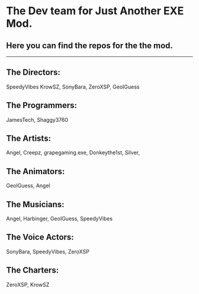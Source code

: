 # The Dev team for Just Another EXE Mod.
 ## Here you can find the repos for the the mod.
--------------------------------------------
## The Directors:
SpeedyVibes
KrowSZ,
SonyBara,
ZeroXSP,
GeoIGuess
## The Programmers:
JamesTech,
Shaggy3760
## The Artists:
Angel,
Creepz,
grapegaming.exe,
Donkeythe1st,
Silver,
## The Animators:
GeoIGuess,
Angel
## The Musicians:
Angel,
Harbinger,
GeoIGuess,
SpeedyVibes
## The Voice Actors:
SonyBara,
SpeedyVibes,
ZeroXSP
## The Charters:
ZeroXSP,
KrowSZ
